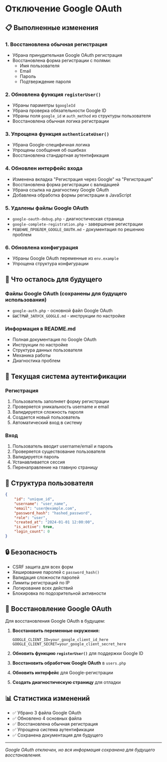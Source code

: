 # Отключение Google OAuth

## 📋 Выполненные изменения

### 1. **Восстановлена обычная регистрация**
- Убрана принудительная Google OAuth регистрация
- Восстановлена форма регистрации с полями:
  - Имя пользователя
  - Email
  - Пароль
  - Подтверждение пароля

### 2. **Обновлена функция `registerUser()`**
- Убраны параметры `$googleId`
- Убрана проверка обязательности Google ID
- Убраны поля `google_id` и `auth_method` из структуры пользователя
- Восстановлена обычная логика регистрации

### 3. **Упрощена функция `authenticateUser()`**
- Убрана Google-специфичная логика
- Упрощены сообщения об ошибках
- Восстановлена стандартная аутентификация

### 4. **Обновлен интерфейс входа**
- Изменена вкладка "Регистрация через Google" на "Регистрация"
- Восстановлена форма регистрации с валидацией
- Убрана ссылка на диагностику Google OAuth
- Добавлена обработка формы регистрации в JavaScript

### 5. **Удалены файлы Google OAuth**
- `google-oauth-debug.php` - диагностическая страница
- `google-complete-registration.php` - завершение регистрации
- `РЕШЕНИЕ_ПРОБЛЕМ_GOOGLE_OAUTH.md` - документация по решению проблем

### 6. **Обновлена конфигурация**
- Убраны Google OAuth переменные из `env.example`
- Упрощена структура конфигурации

## 🔄 Что осталось для будущего

### Файлы Google OAuth (сохранены для будущего использования)
- `google-auth.php` - основной файл Google OAuth
- `БЫСТРЫЙ_ЗАПУСК_GOOGLE.md` - инструкции по настройке

### Информация в README.md
- Полная документация по Google OAuth
- Инструкции по настройке
- Структура данных пользователя
- Механика работы
- Диагностика проблем

## 🚀 Текущая система аутентификации

### Регистрация
1. Пользователь заполняет форму регистрации
2. Проверяется уникальность username и email
3. Валидируется сложность пароля
4. Создается новый пользователь
5. Автоматический вход в систему

### Вход
1. Пользователь вводит username/email и пароль
2. Проверяется существование пользователя
3. Валидируется пароль
4. Устанавливается сессия
5. Перенаправление на главную страницу

## 📝 Структура пользователя

```json
{
    "id": "unique_id",
    "username": "user_name",
    "email": "user@example.com",
    "password_hash": "hashed_password",
    "role": "user",
    "created_at": "2024-01-01 12:00:00",
    "is_active": true,
    "login_count": 0
}
```

## 🔒 Безопасность

- CSRF защита для всех форм
- Хеширование паролей с `password_hash()`
- Валидация сложности паролей
- Лимиты регистраций по IP
- Логирование всех действий
- Блокировка по подозрительной активности

## 🔄 Восстановление Google OAuth

Для восстановления Google OAuth в будущем:

1. **Восстановить переменные окружения:**
   ```env
   GOOGLE_CLIENT_ID=your_google_client_id_here
   GOOGLE_CLIENT_SECRET=your_google_client_secret_here
   ```

2. **Обновить функцию `registerUser()`** для поддержки Google ID

3. **Восстановить обработчик Google OAuth** в `users.php`

4. **Обновить интерфейс** для Google-регистрации

5. **Создать диагностическую страницу** для отладки

## 📊 Статистика изменений

- ✅ Убрано 3 файла Google OAuth
- ✅ Обновлено 4 основных файла
- ✅ Восстановлена обычная регистрация
- ✅ Упрощена система аутентификации
- ✅ Сохранена документация для будущего

---

*Google OAuth отключен, но вся информация сохранена для будущего восстановления.*
